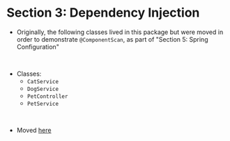 # Section 3: Dependency Injection
* Originally, the following classes lived in this package but were moved in order to demonstrate `@ComponentScan`, as part of "Section 5: Spring Configuration"

<br>

* Classes:
  * `CatService`
  * `DogService`
  * `PetController`
  * `PetService`

<br>

* Moved [here](../../pet)
